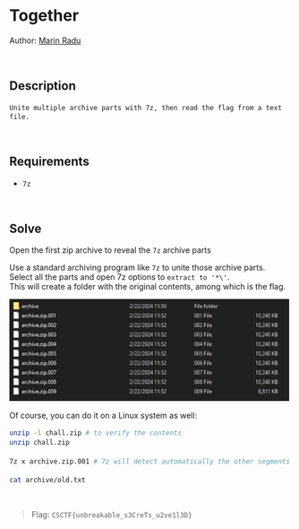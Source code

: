 # Together
Author: [Marin Radu](https://github.com/ChronosPK)

<br>

## Description
```
Unite multiple archive parts with 7z, then read the flag from a text file.
```

<br>

## Requirements
- `7z`

<br>

## Solve
Open the first zip archive to reveal the `7z` archive parts

Use a standard archiving program like `7z` to unite those archive parts.<br>
Select all the parts and open 7z options to `extract to '*\'`.<br>
This will create a folder with the original contents, among which is the flag.

<img src="./create/archives.png" width="500">

<br>

Of course, you can do it on a Linux system as well:
```bash
unzip -l chall.zip # to verify the contents
unzip chall.zip

7z x archive.zip.001 # 7z will detect automatically the other segments

cat archive/old.txt
```

<br>

> Flag: `CSCTF{unbreakable_s3CreTs_u2ve1l3D}`
